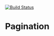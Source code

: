 [![Build Status](https://api.travis-ci.org/AdamB7586/pagination.png)](https://api.travis-ci.org/AdamB7586/pagination) 
# Pagination
